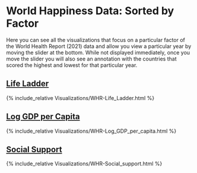 # World Happiness Data: Sorted by Factor

Here you can see all the visualizations that focus on a particular factor of the World Health Report (2021) data and allow you view a particular year by moving the slider at the bottom. While not displayed immediately, once you move the slider you will also see an annotation with the countries that scored the highest and lowest for that particular year.

## [Life Ladder](#life-ladder)

{% include_relative Visualizations/WHR-Life_Ladder.html %}

## [Log GDP per Capita](#log-gdp-per-capita)

{% include_relative Visualizations/WHR-Log_GDP_per_capita.html %}

## [Social Support](#social-support)

{% include_relative Visualizations/WHR-Social_support.html %}
